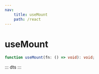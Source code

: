 ```yaml
---
nav:
    title: useMount
    path: /react
---
```


# useMount

``` typescript
function useMount(fn: () => void): void;
```

::: dts :::

